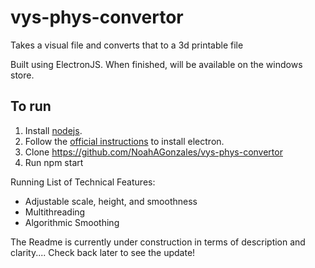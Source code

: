 # vys-phys-convertor
Takes a visual file and converts that to a 3d printable file

Built using ElectronJS. When finished, will be available on the windows store.

## To run
1. Install [nodejs](https://nodejs.org/en/download/).
2. Follow the [official instructions](https://electronjs.org/docs/tutorial/installation) to install electron.
3. Clone
   https://github.com/NoahAGonzales/vys-phys-convertor
4. Run
   npm start
    

Running List of Technical Features:
- Adjustable scale, height, and smoothness
- Multithreading
- Algorithmic Smoothing

The Readme is currently under construction in terms of description and clarity.... Check back later to see the update!

